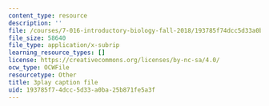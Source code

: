 ```yaml
---
content_type: resource
description: ''
file: /courses/7-016-introductory-biology-fall-2018/193785f74dcc5d33a0ba25b871fe5a3f_SqGmQ6CFYHw.vtt
file_size: 58640
file_type: application/x-subrip
learning_resource_types: []
license: https://creativecommons.org/licenses/by-nc-sa/4.0/
ocw_type: OCWFile
resourcetype: Other
title: 3play caption file
uid: 193785f7-4dcc-5d33-a0ba-25b871fe5a3f
---
```

